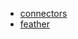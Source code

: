 * [connectors](https://www.digikey.com/product-detail/en/molex-llc/0039532135/WM14526-ND/3160262)
* [feather](https://www.adafruit.com/product/4062)
